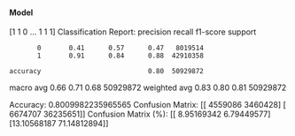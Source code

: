 #### Model
[1 1 0 ... 1 1 1]
Classification Report:
              precision    recall  f1-score   support

           0       0.41      0.57      0.47   8019514
           1       0.91      0.84      0.88  42910358

    accuracy                           0.80  50929872
   macro avg       0.66      0.71      0.68  50929872
weighted avg       0.83      0.80      0.81  50929872

Accuracy: 0.8009982235965565
Confusion Matrix:
[[ 4559086  3460428]
 [ 6674707 36235651]]
Confusion Matrix (%):
[[ 8.95169342  6.79449577]
 [13.10568187 71.14812894]]
